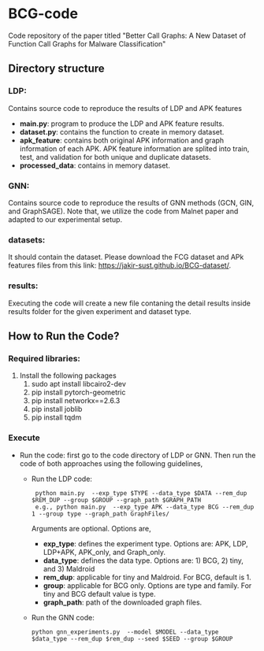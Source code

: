 # BCG-code
Code repository of the paper titled "Better Call Graphs: A New Dataset of Function Call Graphs for Malware Classification"


## Directory structure ##
### **LDP**: 
Contains source code to reproduce the results of LDP and APK features 
* **main.py**: program to produce the LDP and APK feature results.
* **dataset.py**: contains the function to create in memory dataset.
* **apk_feature**: contains both original APK information and graph information of each APK. APK feature information are splited into train, test, and validation for both unique and duplicate datasets. 
* **processed_data**: contains in memory dataset.


### **GNN**: 
Contains source code to reproduce the results of GNN methods (GCN, GIN, and GraphSAGE). Note that, we utilize the code from Malnet paper and adapted to our experimental setup.

### datasets: 
It should contain the dataset. Please download the FCG dataset and APk features files from this link: https://jakir-sust.github.io/BCG-dataset/. 

### results:
Executing the code will create a new file contaning the detail results inside results folder for the given experiment and dataset type.

<!-- ## Requirements -->
<!-- ```bash -->
<!-- * C++ -->

## How to Run the Code? ##



### Required libraries:
1. Install the following packages
   1. sudo apt install libcairo2-dev
   2. pip install pytorch-geometric
   3. pip install networkx==2.6.3
   4. pip install joblib
   5. pip install tqdm


### Execute
    
* Run the code: first go to the code directory of LDP or GNN. Then run the code of both approaches using the following guidelines,
  * Run the LDP code:
  
         python main.py  --exp_type $TYPE --data_type $DATA --rem_dup $REM_DUP --group $GROUP --graph_path $GRAPH_PATH
         e.g., python main.py  --exp_type APK --data_type BCG --rem_dup 1 --group type --graph_path GraphFiles/
    Arguments are optional. Options are,
    * **exp_type**: defines the experiment type. Options are: APK, LDP, LDP+APK, APK_only, and Graph_only.
    * **data_type**: defines the data type. Options are: 1) BCG, 2) tiny, and 3) Maldroid
    * **rem_dup**: applicable for tiny and Maldroid. For BCG, default is 1.
    * **group**: applicable for BCG only. Options are type and family. For tiny and BCG default value is type.
    * **graph_path**: path of the downloaded graph files.

  * Run the GNN code:
  
        python gnn_experiments.py  --model $MODEL --data_type $data_type --rem_dup $rem_dup --seed $SEED --group $GROUP


<!-- ## Experimental Datasets
 Need to be updated. -->

<!-- ## Note
This code was obtained by request from the corresponding authors. -->